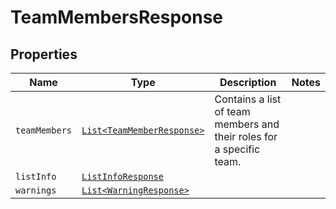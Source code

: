 

# TeamMembersResponse



## Properties

| Name | Type | Description | Notes |
|------------ | ------------- | ------------- | -------------|
| `teamMembers` | [```List<TeamMemberResponse>```](TeamMemberResponse.md) |  Contains a list of team members and their roles for a specific team.  |  |
| `listInfo` | [```ListInfoResponse```](ListInfoResponse.md) |    |  |
| `warnings` | [```List<WarningResponse>```](WarningResponse.md) |    |  |



